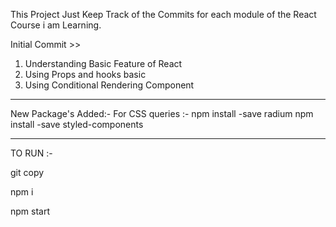 This Project Just Keep Track of the Commits for each module of the React Course i am Learning.

Initial Commit >> 
1. Understanding Basic Feature of React  
2. Using Props and hooks basic 
3. Using Conditional Rendering Component

*****
New Package's Added:-
For CSS queries :-
npm install -save radium
npm install -save styled-components
*****
TO RUN :-

git copy 

npm i 

npm start
